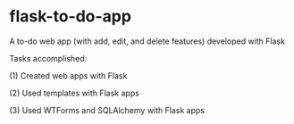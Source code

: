 # flask-to-do-app
A to-do web app (with add, edit, and delete features) developed with Flask


Tasks accomplished:

(1) Created web apps with Flask

(2) Used templates with Flask apps

(3) Used WTForms and SQLAlchemy with Flask apps
